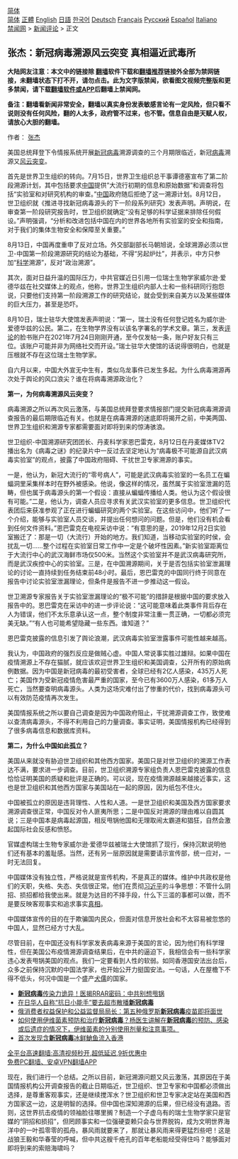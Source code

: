  <!-- 面包屑导航 --> <div class="breadcrumb"><!-- GTranslate: https://gtranslate.io/ -->  <div class="switcher notranslate">  <div class="selected">  <a href="#" onclick="return false;"> 简体</a>  </div>  <div class="option">  <a href="https://www.bannedbook.org" onclick="doGTranslate('zh-CN|zh-CN');jQuery('div.switcher div.selected a').html(jQuery(this).html());return false;" title="简体中文" class="nturl selected"> 简体</a>  <a href="https://www.bannedbook.org/zh-tw/" onclick="doGTranslate('zh-CN|zh-TW');jQuery('div.switcher div.selected a').html(jQuery(this).html());return false;" title="繁體中文" class="nturl"> 正體</a>  <a href="https://www.bannedbook.org/en/" onclick="doGTranslate('zh-CN|en');jQuery('div.switcher div.selected a').html(jQuery(this).html());return false;" title="English" class="nturl"> English</a>  <a href="https://www.bannedbook.org/ja/" onclick="doGTranslate('zh-CN|ja');jQuery('div.switcher div.selected a').html(jQuery(this).html());return false;" title="日本語" class="nturl"> 日語</a>  <a href="https://www.bannedbook.org/ko/" onclick="doGTranslate('zh-CN|ko');jQuery('div.switcher div.selected a').html(jQuery(this).html());return false;" title="한국어" class="nturl"> 한국어</a>  <a href="https://www.bannedbook.org/de/" onclick="doGTranslate('zh-CN|de');jQuery('div.switcher div.selected a').html(jQuery(this).html());return false;" title="Deutsch" class="nturl"> Deutsch</a>  <a href="https://www.bannedbook.org/fr/" onclick="doGTranslate('zh-CN|fr');jQuery('div.switcher div.selected a').html(jQuery(this).html());return false;" title="Français" class="nturl"> Français</a>  <a href="https://www.bannedbook.org/ru/" onclick="doGTranslate('zh-CN|ru');jQuery('div.switcher div.selected a').html(jQuery(this).html());return false;" title="Русский" class="nturl"> Русский</a>  <a href="https://www.bannedbook.org/es/" onclick="doGTranslate('zh-CN|es');jQuery('div.switcher div.selected a').html(jQuery(this).html());return false;" title="Español" class="nturl"> Español</a>  <a href="https://www.bannedbook.org/it/" onclick="doGTranslate('zh-CN|it');jQuery('div.switcher div.selected a').html(jQuery(this).html());return false;" title="Italiano" class="nturl"> Italiano</a>  </div>  </div>      <div class='breadcrumb-sub'><!-- Breadcrumb NavXT 6.3.0 --> <a href="https://www.bannedbook.org/" class="home">禁闻网</a> &gt; <a href="https://www.bannedbook.org/bnews/comments/" class="category">新闻评论</a> &gt; 正文</div></div><h2>张杰：新冠病毒溯源风云突变 真相逼近武毒所</h2> <p class="notice"><b>大陆网友注意：本文中的链接除 <a href="https://github.com/bannedbook/fanqiang" >翻墙</a>软件下载和<a href="https://github.com/killgcd/justmysocks/blob/master/README.md">翻墙推荐</a>链接外全部为禁网链接，未翻墙状态下打不开，请勿点击。此为文字版禁闻，欲看图文视频完整版和更多禁闻，请下载<a href="https://github.com/bannedbook/fanqiang">翻墙软件或APP</a>后翻墙上禁闻网。</p><p>备注：翻墙看新闻非常安全，翻墙以真实身份发表敏感言论有一定风险，但只看不说则没有任何风险，翻的人太多，政府管不过来，也不管。信息自由是天赋人权，请放心大胆的翻墙。</b></p>  <div class="entry"> <p>作者： <a href="https://www.bannedbook.org/bnews/tag/%e5%bc%a0%e6%9d%b0/" class="st_tag internal_tag" rel="tag" title="标签 张杰 下的日志">张杰</a></p> <p>美国总统拜登下令情报系统开展<a href="https://www.bannedbook.org/bnews/tag/%e6%96%b0%e5%86%a0%e7%97%85%e6%af%92/" class="st_tag internal_tag" rel="tag" title="标签 新冠病毒 下的日志">新冠病毒</a>溯源调查的三个月期限临近，新冠<a href="https://www.bannedbook.org/bnews/tag/%e7%97%85%e6%af%92/" class="st_tag internal_tag" rel="tag" title="标签 病毒 下的日志">病毒</a>溯源又<a href="https://www.bannedbook.org/bnews/tag/%E9%A3%8E%E4%BA%91/" class="st_tag internal_tag" rel="tag" title="标签 风云 下的日志">风云</a><a href="https://www.bannedbook.org/bnews/tag/%E7%AA%81%E5%8F%98/" class="st_tag internal_tag" rel="tag" title="标签 突变 下的日志">突变</a>。</p> <p>首先是世界卫生组织的转向。7月15日，世界卫生组织总干事谭德塞宣布了第二阶段溯源计划，其中包括要求<span class='wp_keywordlink_affiliate'><a href="https://www.bannedbook.org/" title="中国" target="_blank">中国</a></span>提供”大流行初期的信息和原始数据”和调查将包括“实验室和对研究机构的审查。”<a href="https://www.bannedbook.org/bnews/tag/%E4%B8%AD%E5%9B%BD/" class="st_tag internal_tag" rel="tag" title="标签 中国 下的日志">中国</a>政府随后拒绝了这一溯源计划。8月12日，世卫组织就《推进寻找新冠病毒源头的下一阶段系列研究》发表声明。声明说，在审查第一阶段研究报告时，世卫组织就确定“没有足够的科学证据来排除任何假设。”声明强调，“分析和改进包括中国在内的世界各地所有实验室的安全和指南，对于我们的集体生物安全和保障至关重要。”</p> <p>8月13日，中国再度重申了反对立场。外交部副部长马朝旭说，全球溯源必须以世卫-中国第一阶段溯源研究的结论为基础，不得“另起炉灶”，并表示，中方只参加“<span class='wp_keywordlink'><a href="https://www.bannedbook.org/forum11/topic309.html" title="禁片：“科学”的棍子" target="_blank">科学</a></span>溯源”，反对“政治溯源”。</p> <p>其次，面对日益升温的国际压力，中共官媒近日引用一位瑞士生物学家威尔逊·爱德华兹在社交媒体上的观点，他称，世界卫生组织内部人士和一些科研同行抱怨说，只要他们支持第一阶段溯源工作的研究结论，就会受到来自美方以及某些媒体的巨大压力，甚至是恐吓。</p> <p>8月10日，瑞士驻华大使馆发表声明说：“第一，瑞士没有任何登记姓名为威尔逊·爱德华兹的公民。第二，在生物学界没有以该名字署名的学术文章。第三，发表<span class='wp_keywordlink_affiliate'><a href="https://www.bannedbook.org/bnews/comments/" title="新闻评论" target="_blank">评论</a></span>的脸书账户在2021年7月24日刚刚开通，至今仅发帖一条，账户好友只有三位。该账户可能并非为网络社交而开设。”瑞士驻华大使馆的话说得很明白，也就是压根就不存在这位瑞士生物学家。</p>  <p>自六月以来，中国大外宣无中生有，类似乌龙事件已发生多起。为什么病毒溯源再次处于舆论的风口浪尖？谁在将病毒溯源政治化？</p> <p><strong>第一，为何病毒溯源风云突变？</strong></p> <p>病毒溯源之所以再次风云激荡，与美国总统拜登要求情报部门提交新冠病毒溯源调查报告的最后期限临近有关。也就是在病毒溯源的迷底即将揭开之前，中美两国、世界卫生组织和溯源专家都需要面对即将到来的惊涛骇浪。</p> <p>世卫组织-中国溯源研究团团长、丹麦科学家恩巴雷克，8月12日在丹麦媒体TV2播出名为《病毒之谜》的纪录片中一反过去坚定地认为“病毒极不可能源自武汉病毒实验室”的观点，披露了中国政府阻碍、干扰世卫专家溯源的事实。</p> <p>一是，他认为，新冠大流行的“零号病人”，可能是武汉病毒实验室的一名员工在蝙蝠洞里采集样本时在野外被感染。他说，像这样的情况，虽然属于实验室泄漏的范畴，但也属于病毒源头的第一个假设：直接从蝙蝠传播给人类。他认为这个假设很有可能。”二是，他认为，调查人员应寻求有关武汉实验室的更多信息。世卫组织代表团后来获准参观了正在进行蝙蝠研究的两个实验室。在这些访问中，他们听了一个介绍，能够与实验室人员交谈，并提出任何想问的问题。但是，他们没有机会看到任何文件资料。”恩巴雷克在电视采访中说：“有意思的是，2019年12月2日实验室搬迁了：那是一切（大流行）开始的地方。我们知道，当移动实验室的时侯，会扰乱一切……整个过程在实验室日常工作中一定是个破坏性因素。”新实验室距离位于大流行中心的武汉海鲜市场仅500米。当然这个实验室并不是武汉病毒研究所，而是武汉疾控中心的实验室。三是，在中国溯源期间，关于是否包括实验室泄漏理论的讨论一直持续到任务结束前48小时。最后，恩巴雷克的中国同行终于同意在报告中讨论实验室泄漏理论，但条件是报告不进一步推动这一假设。</p> <p>世卫溯源专家报告关于实验室泄漏理论的“极不可能”的措辞是根据中国的要求放入报告中的。恩巴雷克在采访中的进一步评论说：“这可能意味着此类事件背后存在人为错误，他们不太乐意承认这一点，整个制度非常注重一贯正确，一切都必须完美无缺。”“有人也可能希望隐藏一些东西。谁知道？”</p>  <p>恩巴雷克披露的信息引发了舆论浪潮，武汉病毒实验室泄露事件可能性越来越高。</p> <p>我认为，中国政府的强烈反应是做贼心虚。中国人常说事实胜过雄辩。如果中国在疫情溯源上不存在猫腻，就应该欢迎世界卫生组织和美国调查，公开所有的原始病例数据。因为中国是新冠病毒的最初受害者，全球已经有2亿人感染，435万人死亡；美国作为受新冠疫情危害最严重的国家，至今已有3600万人感染，61多万人死亡，当然要查明病毒源头。人类为这场灾难付出了惨重的代价，找到病毒源头可以有效防范疫情再次发生。</p> <p>美国情报系统之所以要自己调查是因为中国政府阻止，干扰溯源调查工作，致使难以查清病毒源头，不得不利用自己的力量调查。事实证明，美国情报机构已经得到了很多病毒信息和数据库资料。</p> <p><strong>第二，为什么中国如此孤立？</strong></p> <p>美国从来就没有胁迫世卫组织和其他西方国家。美国只是对世卫组织的溯源工作表达不满，要求进一步调查。目前，世卫组织溯源专家组负责人恩巴雷克披露的信息恰恰证明美国的质疑和批评是正确的。可以说，现在疫情溯源越来越接近事实，这也是世卫组织和其他西方国家与美国站在一起的原因，因为纸包不住火。</p> <p>中国被孤立的原因是违背理性、人性和人道。一是世卫组织和美国及西方国家要求溯源调查很正常，中国反对令人匪夷所思；二是中国反对溯源的理由难以自圆其说；三是中国本是病毒起源国，相反甩锅他国和无理取闹太霸道和猖狂，自然会激起国际社会反感和愤怒。</p>  <p>官媒虚构瑞士生物专家威尔逊·爱德华兹被瑞士大使馆抓了现行，保持沉默说明他们还有基本的羞耻感。当然，还有另一层原因就是需要请示宣传部，统一应对，一时无法回复。</p> <p>中国媒体没有独立性，严格说就是宣传机构，不是真正的媒体。维护中共政权是他们的天职，失格、失态、失信很正常。他们在贯彻<a href="https://www.bannedbook.org/bnews/tag/%e4%b9%a0%e8%bf%91%e5%b9%b3/" class="st_tag internal_tag" rel="tag" title="标签 习近平 下的日志">习近平</a>的斗争思想：不管什么阴招、损招都给我使出来。就是为达目的不择手段，什么下三滥的事都可以做，而不是要反映客观事实和追求事实<a href="https://www.bannedbook.org/bnews/tag/%e7%9c%9f%e7%9b%b8/" class="st_tag internal_tag" rel="tag" title="标签 真相 下的日志">真相</a>。</p> <p>中国媒体宣传的目的在于欺骗国内民众，但面对信息开放社会和不太容易被忽悠的中国人，显然已经方寸大乱。</p> <p>尽管目前，在中国还没有科学家发表病毒来源于美国的言论，因为他们有科学理性，但在美国公布疫情溯源调查结果后，在中共的逼迫下，我相信会有一些科学家违心发表甩锅美国的观点。我们一定要看到人性的软弱。如同香港国安法出台后，众多之前保持沉默的中国法学家，也开始公开力挺国安法。一句话，人在屋檐下不得不低头，何况中国是一个盛产<span class='wp_keywordlink'><a href="https://www.bannedbook.org/forum2/topic141.html" title="《犬儒病》胡平 著" target="_blank">犬儒</a></span>的国家。</p> <ul class='op-related-articles' title='相关阅读'> <li><a href='https://www.bannedbook.org/bnews/comments/20210819/1609182.html' target='_blank'><b>新冠病毒</b>传染力诡异！医揭RRAR密码：中共别想甩锅</a></li> <li><a href='https://www.bannedbook.org/bnews/cbnews/20210819/1608818.html' target='_blank'>在日华人自称“抗日小能手”要去超市散播<b>新冠病毒</b></a></li> <li><a href='https://www.bannedbook.org/bnews/baitai/20210818/1608397.html' target='_blank'>俄消费者权益保护和公益监督局局长：第五种俄罗斯<b>新冠病毒</b>疫苗即将面世</a></li> <li><a href='https://www.bannedbook.org/bnews/bannedvideo/20210818/1608266.html' target='_blank'>如何使用伊维菌素预防和治疗<b>新冠病毒</b>？杨医生讲解在<b>新冠病毒</b>的预防、感染或后遗症的情况下，伊维菌素的分别使用剂量和注意事项。</a></li> <li><a href='https://www.bannedbook.org/bnews/headline/20210814/1606363.html' target='_blank'>首次发现含<b>新冠病毒</b>冰鲜䱽鱼流入香港</a></li> </ul> <p class="texttj"> <a href="https://github.com/bannedbook/fanqiang/wiki/V2ray%E6%9C%BA%E5%9C%BA" target="_blank">全平台高速翻墙:高清视频秒开,超低延迟,9折优惠中</a><br/> <a href="https://github.com/bannedbook/fanqiang/wiki/%E7%A6%81%E9%97%BB%E7%BD%91%E5%AE%89%E5%8D%93%E7%BF%BB%E5%A2%99%E6%96%B0%E9%97%BBAPP" target="_blank">免费PC翻墙、安卓VPN翻墙APP</a></p><p>现在，我们进行一个总结。之所以目前，新冠溯源问题又风云激荡，其原因在于美国情报机构公开调查报告的截止日期临近，世卫组织、世卫专家和中国都必须做出选择，是尊重客观事实，还是继续搅浑水？世卫组织和世卫专家决定站在美国和西方国家这一边，这是明智的选择。但中国也深知溯源的后果，但已经没有退路。否则，这世界抗击疫情的领袖脸往哪里搁？制造一个子虚乌有的瑞士生物学家只是官媒的“阴招和损招”，但罔顾事实和一位强硬耍赖只会与世界脱钩，成为文明世界海洋中的一叶孤零零的孤舟。暴风雨就要来了，那就让暴风雨来得更猛烈些吧！这是战狼王毅和华春莹的呼喊，但中共这艘千疮孔的百年老船能经受得住吗？能够面对即将到来的索赔海啸吗？</p> <a name='sharetosocial'></a>  <div style="margin-bottom:5px;padding-bottom:5px;clear:both"> <div id="archive-pix-1" class="banner-ads"> <!-- AuctionX Display platform tag START --> <div id="26318x728x90x621x_ADSLOT2" clicktrack="%%CLICK_URL_ESC%%"></div> <!-- AuctionX Display platform tag END --> </div> <div id="archive-pix-2" class="banner-ads"> <!-- AuctionX Display platform tag START --> <div id="26315x300x250x621x_ADSLOT2" clicktrack="%%CLICK_URL_ESC%%"></div> <!-- AuctionX Display platform tag END --> </div> </div>  <div id="archive-pix-1" class="banner-ads"> <!-- AuctionX Display platform tag START --> <div id="26318x728x90x621x_ADSLOT3" clicktrack="%%CLICK_URL_ESC%%"></div> <!-- AuctionX Display platform tag END --> </div> </div><!--END ENTRY--> 